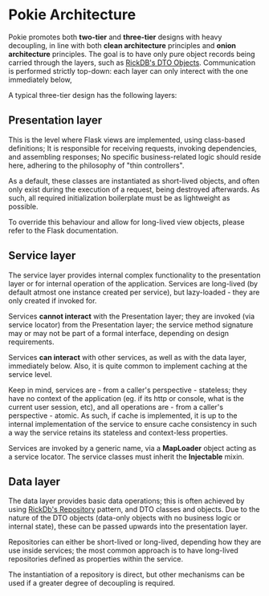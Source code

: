 # Pokie Architecture

Pokie promotes both **two-tier** and **three-tier** designs with heavy decoupling, in line with both 
**clean architecture** principles and **onion architecture** principles. The goal is to have only pure object records being carried
through the layers, such as [RickDB's DTO Objects](https://oddbit-project.github.io/rick_db/object_mapper/). Communication
is performed strictly top-down: each layer can only interect with the one immediately below,

A typical three-tier design has the following layers:

## Presentation layer

This is the level where Flask views are implemented, using class-based definitions; It is responsible for receiving requests, invoking dependencies, and
assembling responses; No specific business-related logic should reside here, adhering to the philosophy of "thin controllers".

As a default, these classes are instantiated as short-lived objects, and often only exist during the execution of a request, being 
destroyed afterwards. As such, all required initialization boilerplate must be as lightweight as possible. 

To override this behaviour and allow for long-lived view objects, please refer to the Flask documentation.  

## Service layer

The service layer provides internal complex functionality to the presentation layer or for internal operation of the
application. Services are long-lived (by default atmost one instance created per service), but lazy-loaded - they are
only created if invoked for.

Services **cannot interact** with the Presentation layer; they are invoked (via service locator) from the Presentation layer; 
the service method signature may or may not be part of a formal interface, depending on design requirements.

Services **can interact** with other services, as well as with the data layer, immediately below. Also, it is quite common
to implement caching at the service level.

Keep in mind, services are - from a caller's perspective - stateless; they have no context of the application 
(eg. if its http or console, what is the current user session, etc), and all operations are - from a caller's perspective -
atomic. As such, if cache is implemented, it is up to the internal implementation of the service to ensure cache consistency
in such a way the service retains its stateless and context-less properties.

Services are invoked by a generic name, via a **MapLoader** object acting as a service locator. The service classes must
inherit the **Injectable** mixin. 

## Data layer

The data layer provides basic data operations; this is often achieved by using [RickDb's Repository](https://oddbit-project.github.io/rick_db/repository/)
pattern, and DTO classes and objects. Due to the nature of the DTO objects (data-only objects with no business logic or internal state),
these can be passed upwards into the presentation layer.

Repositories can either be short-lived or long-lived, depending how they are use inside services; the most common approach
is to have long-lived repositories defined as properties within the service.

The instantiation of a repository is direct, but other mechanisms can be used if a greater degree of decoupling is required.
